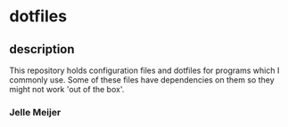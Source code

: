 # dotfiles

## description
This repository holds configuration files and dotfiles for programs which I commonly use.
Some of these files have dependencies on them so they might not work 'out of the box'. 

### Jelle Meijer
